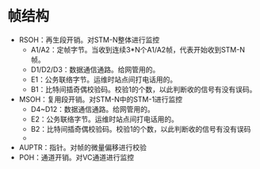 # 帧结构

* RSOH：再生段开销。对STM-N整体进行监控
  * A1/A2：定帧字节。当收到连续3\*N个A1/A2帧，代表开始收到STM-N帧。
  * D1/D2/D3：数据通信通路。给网管用的。
  * E1：公务联络字节。运维时站点间打电话用的。
  * B1：比特间插奇偶校验码。校验1的个数，以此判断收的信号有没有误码。
* MSOH：复用段开销。对STM-N中的STM-1进行监控
  * D4~D12：数据通信通路。给网管用的。
  * E2：公务联络字节。运维时站点间打电话用的。
  * B2：比特间插奇偶校验码。校验1的个数，以此判断收的信号有没有误码
  * 
* AUPTR：指针。对帧的微量偏移进行校验
* POH：通道开销。对VC通道进行监控




